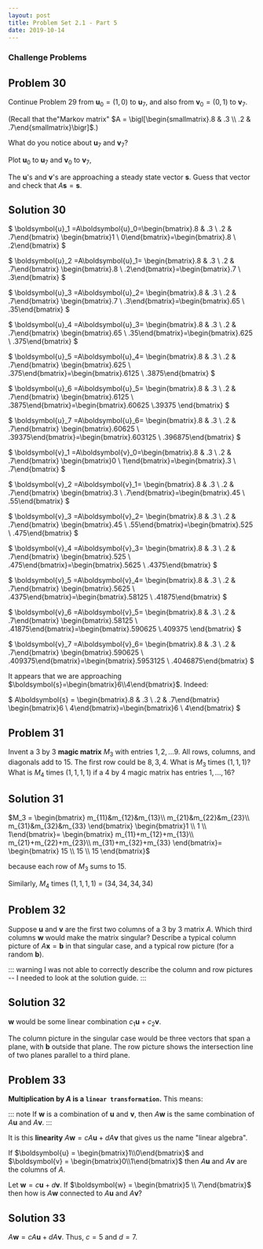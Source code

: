 ```yaml
---
layout: post
title: Problem Set 2.1 - Part 5
date: 2019-10-14
---
```

### Challenge Problems
## Problem 30
Continue Problem 29 from $\boldsymbol{u}_0 = (1,0)$ to $\boldsymbol{u}_7$,
and also from $\boldsymbol{v}_0 = (0,1)$ to $\boldsymbol{v}_7.$

(Recall that the"Markov matrix" $A = \bigl[\begin{smallmatrix}.8 & .3 \\ .2 & .7\end{smallmatrix}\bigr]$.)

What do you notice about $\boldsymbol{u}_7$ and $\boldsymbol{v}_7$?

Plot $\boldsymbol{u}_0$ to $\boldsymbol{u}_7$ and $\boldsymbol{v}_0$ to $\boldsymbol{v}_7$,

The $\boldsymbol{u}$'s and $\boldsymbol{v}$'s are approaching a steady state
vector $\boldsymbol{s}$. Guess that vector and check that $A\boldsymbol{s}=\boldsymbol{s}.$

## Solution 30
$
\boldsymbol{u}_1 =A\boldsymbol{u}_0=\begin{bmatrix}.8 & .3 \\ .2 & .7\end{bmatrix}
\begin{bmatrix}1 \\ 0\end{bmatrix}=\begin{bmatrix}.8 \\ .2\end{bmatrix}
$

$
\boldsymbol{u}_2 =A\boldsymbol{u}_1=
\begin{bmatrix}.8 & .3 \\ .2 & .7\end{bmatrix}
\begin{bmatrix}.8 \\ .2\end{bmatrix}=\begin{bmatrix}.7 \\ .3\end{bmatrix}
$

$
\boldsymbol{u}_3 =A\boldsymbol{u}_2=
\begin{bmatrix}.8 & .3 \\ .2 & .7\end{bmatrix}
\begin{bmatrix}.7 \\ .3\end{bmatrix}=\begin{bmatrix}.65 \\ .35\end{bmatrix}
$

$
\boldsymbol{u}_4 =A\boldsymbol{u}_3=
\begin{bmatrix}.8 & .3 \\ .2 & .7\end{bmatrix}
\begin{bmatrix}.65 \\ .35\end{bmatrix}=\begin{bmatrix}.625 \\ .375\end{bmatrix}
$

$
\boldsymbol{u}_5 =A\boldsymbol{u}_4=
\begin{bmatrix}.8 & .3 \\ .2 & .7\end{bmatrix}
\begin{bmatrix}.625 \\ .375\end{bmatrix}=\begin{bmatrix}.6125 \\ .3875\end{bmatrix}
$

$
\boldsymbol{u}_6 =A\boldsymbol{u}_5=
\begin{bmatrix}.8 & .3 \\ .2 & .7\end{bmatrix}
\begin{bmatrix}.6125 \\ .3875\end{bmatrix}=\begin{bmatrix}.60625 \\.39375 \end{bmatrix}
$

$
\boldsymbol{u}_7 =A\boldsymbol{u}_6=
\begin{bmatrix}.8 & .3 \\ .2 & .7\end{bmatrix}
\begin{bmatrix}.60625 \\ .39375\end{bmatrix}=\begin{bmatrix}.603125 \\ .396875\end{bmatrix}
$

$
\boldsymbol{v}_1 =A\boldsymbol{v}_0=\begin{bmatrix}.8 & .3 \\ .2 & .7\end{bmatrix}
\begin{bmatrix}0 \\ 1\end{bmatrix}=\begin{bmatrix}.3 \\ .7\end{bmatrix}
$

$
\boldsymbol{v}_2 =A\boldsymbol{v}_1=
\begin{bmatrix}.8 & .3 \\ .2 & .7\end{bmatrix}
\begin{bmatrix}.3 \\ .7\end{bmatrix}=\begin{bmatrix}.45 \\ .55\end{bmatrix}
$

$
\boldsymbol{v}_3 =A\boldsymbol{v}_2=
\begin{bmatrix}.8 & .3 \\ .2 & .7\end{bmatrix}
\begin{bmatrix}.45 \\ .55\end{bmatrix}=\begin{bmatrix}.525 \\ .475\end{bmatrix}
$

$
\boldsymbol{v}_4 =A\boldsymbol{v}_3=
\begin{bmatrix}.8 & .3 \\ .2 & .7\end{bmatrix}
\begin{bmatrix}.525 \\ .475\end{bmatrix}=\begin{bmatrix}.5625 \\ .4375\end{bmatrix}
$

$
\boldsymbol{v}_5 =A\boldsymbol{v}_4=
\begin{bmatrix}.8 & .3 \\ .2 & .7\end{bmatrix}
\begin{bmatrix}.5625 \\ .4375\end{bmatrix}=\begin{bmatrix}.58125 \\ .41875\end{bmatrix}
$

$
\boldsymbol{v}_6 =A\boldsymbol{v}_5=
\begin{bmatrix}.8 & .3 \\ .2 & .7\end{bmatrix}
\begin{bmatrix}.58125 \\ .41875\end{bmatrix}=\begin{bmatrix}.590625 \\.409375 \end{bmatrix}
$

$
\boldsymbol{v}_7 =A\boldsymbol{v}_6=
\begin{bmatrix}.8 & .3 \\ .2 & .7\end{bmatrix}
\begin{bmatrix}.590625 \\ .409375\end{bmatrix}=\begin{bmatrix}.5953125 \\ .4046875\end{bmatrix}
$

It appears that we are approaching $\boldsymbol{s}=\begin{bmatrix}6\\4\end{bmatrix}$. Indeed:

$
A\boldsymbol{s} = \begin{bmatrix}.8 & .3 \\ .2 & .7\end{bmatrix}
\begin{bmatrix}6 \\ 4\end{bmatrix}=\begin{bmatrix}6 \\ 4\end{bmatrix}
$

## Problem 31
Invent a 3 by 3 **magic matrix** $M_3$ with entries $1,2,...9$. All rows,
columns, and diagonals add to 15. The first row could be $8, 3, 4$. What is
$M_3$ times $(1,1,1)$? What is $M_4$ times $(1,1,1,1)$ if a 4 by 4 magic matrix
has entries $1, ..., 16$?

## Solution 31
$M_3 = \begin{bmatrix}
m_{11}&m_{12}&m_{13}\\
m_{21}&m_{22}&m_{23}\\
m_{31}&m_{32}&m_{33}
\end{bmatrix}
\begin{bmatrix}1 \\ 1 \\ 1\end{bmatrix}=
\begin{bmatrix}
m_{11}+m_{12}+m_{13}\\
m_{21}+m_{22}+m_{23}\\
m_{31}+m_{32}+m_{33}
\end{bmatrix}=
\begin{bmatrix}
15 \\ 15 \\ 15
\end{bmatrix}$

because each row of $M_3$ sums to $15$.

Similarly, $M_4$ times $(1,1,1,1)$ = $(34,34,34,34)$

## Problem 32
Suppose $\boldsymbol{u}$ and $\boldsymbol{v}$ are the first two columns of a 3
by 3 matrix $A$. Which third columns $\boldsymbol{w}$ would make the matrix
singular? Describe a typical column picture of $A\boldsymbol{x}=\boldsymbol{b}$
in that singular case, and a typical row picture (for a random $\boldsymbol{b}$).

::: warning
I was not able to correctly describe the column and row pictures -- I needed to look at the solution guide.
:::

## Solution 32
$\boldsymbol{w}$ would be some linear combination
$c_1\boldsymbol{u}+c_2\boldsymbol{v}$.

The column picture in the singular case
would be three vectors that span a plane, with $\boldsymbol{b}$ outside that
plane. The row picture shows the intersection line of two planes parallel to a third
plane.

## Problem 33
**Multiplication by $A$ is a `linear transformation`.** This means:

::: note
If $\boldsymbol{w}$ is a combination of $\boldsymbol{u}$ and $\boldsymbol{v}$,
then $A\boldsymbol{w}$ is the same combination of $A\boldsymbol{u}$ and
$A\boldsymbol{v}$.
:::

It is this **linearity** $A\boldsymbol{w}=cA\boldsymbol{u} + dA\boldsymbol{v}$
that gives us the name "linear algebra".

If $\boldsymbol{u} = \begin{bmatrix}1\\0\end{bmatrix}$ and $\boldsymbol{v} = \begin{bmatrix}0\\1\end{bmatrix}$
then $A\boldsymbol{u}$ and $A\boldsymbol{v}$ are the columns of $A$.

Let $\boldsymbol{w} = c\boldsymbol{u} + d\boldsymbol{v}$. If $\boldsymbol{w} =
\begin{bmatrix}5 \\ 7\end{bmatrix}$ then how is $A\boldsymbol{w}$ connected to
$A\boldsymbol{u}$ and $A\boldsymbol{v}$?

## Solution 33
$A\boldsymbol{w} = cA\boldsymbol{u} +  dA\boldsymbol{v}$.
Thus, $c=5$ and $d=7$.

